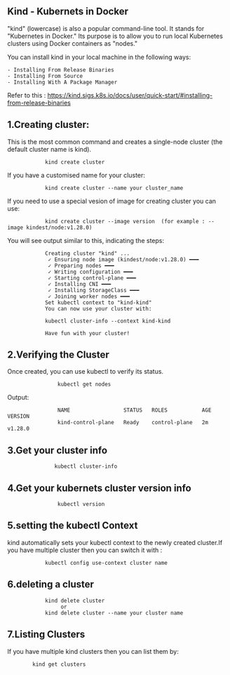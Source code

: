 Kind - Kubernets in Docker
----------------------------
"kind" (lowercase) is also a popular command-line tool. It stands for "Kubernetes in Docker." Its purpose is to allow you to run local Kubernetes clusters using Docker containers as "nodes."

You can install kind in your local machine in the following ways:

    - Installing From Release Binaries
    - Installing From Source
    - Installing With A Package Manager
    
Refer to this : https://kind.sigs.k8s.io/docs/user/quick-start/#installing-from-release-binaries


1.Creating cluster:
-------------------------------------------------
This is the most common command and creates a single-node cluster (the default cluster name is kind).

                kind create cluster

If you have a customised name for your cluster:

                kind create cluster --name your cluster_name
            
If you need to use a special vesion of image for creating cluster you can use:

                kind create cluster --image version  (for example : --image kindest/node:v1.28.0)

You will see output similar to this, indicating the steps:

                Creating cluster "kind" ...
                 ✓ Ensuring node image (kindest/node:v1.28.0) ━━━
                 ✓ Preparing nodes ━━━
                 ✓ Writing configuration ━━━
                 ✓ Starting control-plane ━━━
                 ✓ Installing CNI ━━━
                 ✓ Installing StorageClass ━━━
                 ✓ Joining worker nodes ━━━
                Set kubectl context to "kind-kind"
                You can now use your cluster with:
                
                kubectl cluster-info --context kind-kind
                
                Have fun with your cluster!

2.Verifying the Cluster
--------------------------------

Once created, you can use kubectl to verify its status.

                    kubectl get nodes
        
Output:

                    NAME                 STATUS   ROLES           AGE   VERSION
                    kind-control-plane   Ready    control-plane   2m    v1.28.0


3.Get your cluster info
---------------------------

                   kubectl cluster-info

4.Get your kubernets cluster version info
--------------------------------------

                    kubectl version

5.setting the kubectl Context
--------------------------------------
kind automatically sets your kubectl context to the newly created cluster.If you have multiple cluster then you can switch it with :

                kubectl config use-context cluster name


6.deleting a cluster
------------------------------
                
                kind delete cluster
                     or 
                kind delete cluster --name your cluster name

7.Listing Clusters
-----------------------
If you have multiple kind clusters then you can list them by:

            kind get clusters



                
